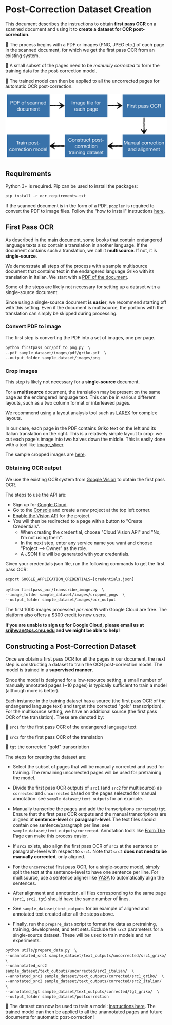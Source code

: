 # Post-Correction Dataset Creation

This document describes the instructions to obtain **first pass OCR** on a scanned document and using it to **create a dataset for OCR post-correction**. 

:pushpin: The process begins with a PDF or images (PNG, JPEG etc.) of each page in the scanned document, for which we get the first pass OCR from an existing system. 

:pushpin: A small subset of the pages need to be *manually corrected* to form the training data for the post-correction model.

:pushpin: The trained model can then be applied to all the uncorrected pages for automatic OCR post-correction.

<div align="center"><img alt="First pass OCR transcription" width="550px" src="docs/dataset_pipeline.png"></div>

## Requirements

Python 3+ is required. Pip can be used to install the packages:

```
pip install -r ocr_requirements.txt
```

If the scanned document is in the form of a PDF, `poppler` is required to convert the PDF to image files. Follow the "how to install" instructions [here](https://github.com/Belval/pdf2image/blob/master/README.md).


## First Pass OCR

As described in the [main document](README.md), some books that contain endangered language texts also contain a translation in another language. If the document contains such a translation, we call it **multisource**. If not, it is **single-source**.

We demonstrate all steps of the process with a sample multisource document that contains text in the endangered language Griko with its translation in Italian. We start with a [PDF of the document](sample_dataset/images/pdf/griko.pdf).

Some of the steps are likely not necessary for setting up a dataset with a single-source document. 

Since using a single-source document **is easier**, we recommend starting off with this setting. Even if the document is multisource, the portions with the translation can simply be skipped during processing. 

### Convert PDF to image

The first step is converting the PDF into a set of images, one per page.

```
python firstpass_ocr/pdf_to_png.py  \
--pdf sample_dataset/images/pdf/griko.pdf  \
--output_folder sample_dataset/images/png
```

### Crop images

This step is likely not necessary for a **single-source** document.

For a **multisource** document, the translation may be present on the same page as the endangered language text. This can be in various different layouts, such as a two column format or interleaved pages.

We recommend using a layout analysis tool such as [LAREX](https://github.com/OCR4all/LAREX) for complex layouts.

In our case, each page in the PDF contains Griko text on the left and its Italian translation on the right. This is a relatively simple layout to crop: we cut each page's image into two halves down the middle. This is easily done with a tool like [image_slicer](https://github.com/samdobson/image_slicer). 

The sample cropped images are [here](/sample_dataset/images/cropped_pngs).

### Obtaining OCR output

We use the existing OCR system from [Google Vision](https://cloud.google.com/vision/) to obtain the first pass OCR.

The steps to use the API are:
- Sign up for [Google Cloud](https://cloud.google.com/).
- Go to the [Console](https://console.cloud.google.com/home) and create a new project at the top left corner.
- [Enable the Vision API](https://console.cloud.google.com/apis/library/vision.googleapis.com) for the project.
- You will then be redirected to a page with a button to "Create Credentials".
    - When creating the credential, choose "Cloud Vision API" and "No, I’m not using them".
    - In the next step, enter any service name you want and choose "Project --> Owner" as the role.
    - A JSON file will be generated with your credentials.

Given your credentials json file, run the following commands to get the first pass OCR:

```
export GOOGLE_APPLICATION_CREDENTIALS=[credentials.json]

python firstpass_ocr/transcribe_image.py  \
--image_folder sample_dataset/images/cropped_pngs  \
--output_folder sample_dataset/images/ocr_output
```

The first 1000 images processed *per month* with Google Cloud are free. The platform also offers a $300 credit to new users.

**If you are unable to sign up for Google Cloud, please email us at srijhwan@cs.cmu.edu and we might be able to help!**

## Constructing a Post-Correction Dataset

Once we obtain a first pass OCR for all the pages in our document, the next step is constructing a dataset to train the OCR post-correction model. The model is trained in a **supervised manner**. 

Since the model is designed for a low-resource setting, a small number of manually annotated pages (~10 pages) is typically sufficient to train a model (although more is better).

Each instance in the training dataset has a source (the first pass OCR of the endangered language text) and target (the corrected "gold" transcription). For the multisource setting, we have an additional source (the first pass OCR of the translation). These are denoted by:

:pushpin: `src1` for the first pass OCR of the endangered language text

:pushpin: `src2` for the first pass OCR of the translation

:pushpin: `tgt` the corrected "gold" transcription

The steps for creating the dataset are:

* Select the subset of pages that will be manually corrected and used for training. The remaining uncorrected pages will be used for pretraining the model. 

* Divide the first pass OCR outputs of `src1` (and `src2` for multisource) as `corrected` and `uncorrected` based on the pages selected for manual annotation: see `sample_dataset/text_outputs` for an example.

* Manually transcribe the pages and add the transcriptions `corrected/tgt`. Ensure that the first pass OCR outputs and the manual transcriptions are aligned at **sentence-level** or **paragraph-level**. The text files should contain one sentence/paragraph per line: see `sample_dataset/text_outputs/corrected`. Annotation tools like [From The Page](https://fromthepage.com) can make this process easier.

* If `src2` exists, also align the first pass OCR of `src2` at the sentence or paragraph-level with respect to `src1`. Note that `src2` **does not need to be manually corrected**, only aligned.

* For the `uncorrected` first pass OCR, for a single-source model, simply split the text at the sentence-level to have one sentence per line. For multisource, use a sentence aligner like [YASA](https://github.com/anoidgit/yasa) to automatically align the sentences.

* After alignment and annotation, all files corresponding to the same page (`src1`, `src2`, `tgt`) should have the same number of lines.

* See `sample_dataset/text_outputs` for an example of aligned and annotated text created after all the steps above.

* Finally, run the `prepare_data` script to format the data as pretraining, training, development, and test sets. Exclude the `src2` parameters for a single-source dataset. These will be used to train models and run experiments.

```
python utils/prepare_data.py  \
--unannotated_src1 sample_dataset/text_outputs/uncorrected/src1_griko/  \
--unannotated_src2 sample_dataset/text_outputs/uncorrected/src2_italian/  \
--annotated_src1 sample_dataset/text_outputs/corrected/src1_griko/  \
--annotated_src2 sample_dataset/text_outputs/corrected/src2_italian/  \
--annotated_tgt sample_dataset/text_outputs/corrected/tgt_griko/  \
--output_folder sample_dataset/postcorrection
```

:rocket: The dataset can now be used to train a model: [instructions here](postcorrection.md). The trained model can then be applied to all the unannotated pages and future documents for automatic post-correction!
